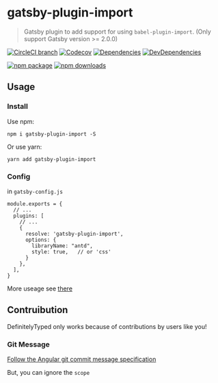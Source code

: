 # gatsby-plugin-import

> Gatsby plugin to add support for using `babel-plugin-import`.
> (Only support Gatsby version >= 2.0.0)

[![CircleCI branch](https://img.shields.io/circleci/project/github/xyy94813/gatsby-plugin-import/master.svg?style=flat-square)](https://circleci.com/gh/xyy94813/gatsby-plugin-import)
[![Codecov](https://img.shields.io/codecov/c/github/xyy94813/gatsby-plugin-import/master.svg?style=flat-square)](https://codecov.io/gh/xyy94813/gatsby-plugin-import/branch/master)
[![Dependencies](https://img.shields.io/david/xyy94813/gatsby-plugin-import.svg)](https://david-dm.org/xyy94813/gatsby-plugin-import)
[![DevDependencies](https://img.shields.io/david/dev/xyy94813/gatsby-plugin-import.svg)](https://david-dm.org/xyy94813/gatsby-plugin-import?type=dev)

[![npm package](https://img.shields.io/npm/v/gatsby-plugin-import.svg?style=flat-square)](https://www.npmjs.org/package/gatsby-plugin-import)
[![npm downloads](https://img.shields.io/npm/dm/gatsby-plugin-import.svg?style=flat-square)](http://npmjs.com/gatsby-plugin-import)

## Usage

### Install

Use npm: 
```
npm i gatsby-plugin-import -S
```

Or use yarn:
```
yarn add gatsby-plugin-import
```

### Config

in `gatsby-config.js`

```
module.exports = {
  // ...
  plugins: [
    // ...
    {
      resolve: 'gatsby-plugin-import',
      options: {
        libraryName: "antd",
        style: true,   // or 'css'
      }
    },
  ],
}
```

More useage see [there](https://github.com/ant-design/babel-plugin-import)

## Contruibution

DefinitelyTyped only works because of contributions by users like you!

### Git Message

[Follow the Angular git commit message specification](https://github.com/angular/angular.js/blob/master/DEVELOPERS.md#commits)

But, you can ignore the `scope`